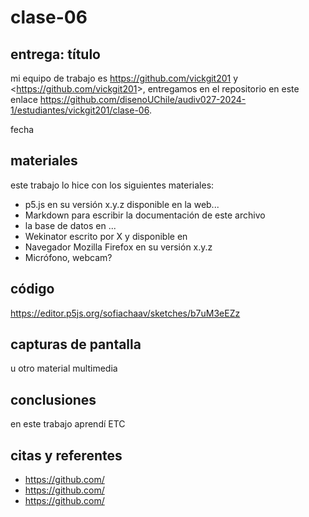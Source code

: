 # clase-06

## entrega: título

mi equipo de trabajo es <https://github.com/vickgit201> y <<https://github.com/vickgit201>>, entregamos en el repositorio en este enlace <https://github.com/disenoUChile/audiv027-2024-1/estudiantes/vickgit201/clase-06>.

fecha

## materiales

este trabajo lo hice con los siguientes materiales:

- p5.js en su versión x.y.z disponible en la web...
- Markdown para escribir la documentación de este archivo
- la base de datos en ...
- Wekinator escrito por X y disponible en
- Navegador Mozilla Firefox en su versión x.y.z
- Micrófono, webcam?

## código

https://editor.p5js.org/sofiachaav/sketches/b7uM3eEZz 

## capturas de pantalla

u otro material multimedia

## conclusiones

en este trabajo aprendí ETC

## citas y referentes

- <https://github.com/>
- <https://github.com/>
- <https://github.com/>
